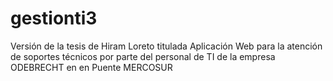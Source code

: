 # gestionti3
Versión de la tesis de Hiram Loreto titulada 
Aplicación Web para la atención de soportes 
técnicos por parte del personal de TI de la 
empresa ODEBRECHT en en Puente MERCOSUR
